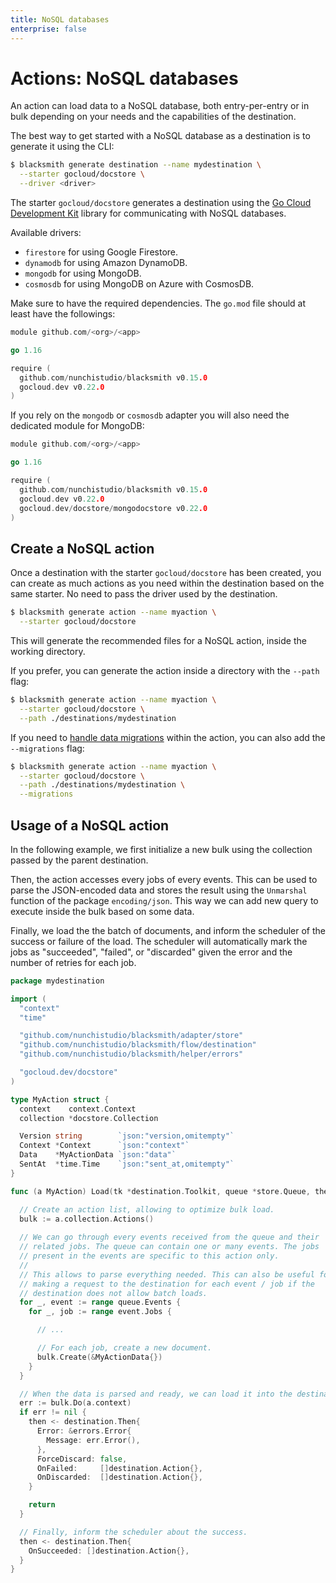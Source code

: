 ```yaml
---
title: NoSQL databases
enterprise: false
---
```


# Actions: NoSQL databases

An action can load data to a NoSQL database, both entry-per-entry or in bulk
depending on your needs and the capabilities of the destination.

The best way to get started with a NoSQL database as a destination is to generate
it using the CLI:
```bash
$ blacksmith generate destination --name mydestination \
  --starter gocloud/docstore \
  --driver <driver>

```

The starter `gocloud/docstore` generates a destination using the
[Go Cloud Development Kit](https://gocloud.dev/) library for communicating with
NoSQL databases.

Available drivers:
- `firestore` for using Google Firestore.
- `dynamodb` for using Amazon DynamoDB.
- `mongodb` for using MongoDB.
- `cosmosdb` for using MongoDB on Azure with CosmosDB.

Make sure to have the required dependencies. The `go.mod` file should at least
have the followings:
```go
module github.com/<org>/<app>

go 1.16

require (
  github.com/nunchistudio/blacksmith v0.15.0
  gocloud.dev v0.22.0
)

```

If you rely on the `mongodb` or `cosmosdb` adapter you will also need the dedicated
module for MongoDB:
```go
module github.com/<org>/<app>

go 1.16

require (
  github.com/nunchistudio/blacksmith v0.15.0
  gocloud.dev v0.22.0
  gocloud.dev/docstore/mongodocstore v0.22.0
)

```

## Create a NoSQL action

Once a destination with the starter `gocloud/docstore` has been created, you can create
as much actions as you need within the destination based on the same starter. No
need to pass the driver used by the destination.
```bash
$ blacksmith generate action --name myaction \
  --starter gocloud/docstore

```

This will generate the recommended files for a NoSQL action, inside the working
directory.

If you prefer, you can generate the action inside a directory with the `--path`
flag:
```bash
$ blacksmith generate action --name myaction \
  --starter gocloud/docstore \
  --path ./destinations/mydestination

```

If you need to [handle data migrations](/blacksmith/guides/practices/migrations)
within the action, you can also add the `--migrations` flag:
```bash
$ blacksmith generate action --name myaction \
  --starter gocloud/docstore \
  --path ./destinations/mydestination \
  --migrations

```

## Usage of a NoSQL action

In the following example, we first initialize a new bulk using the collection
passed by the parent destination.

Then, the action accesses every jobs of every events. This can be used to parse
the JSON-encoded data and stores the result using the `Unmarshal` function of the
package `encoding/json`. This way we can add new query to execute inside the 
bulk based on some data.

Finally, we load the the batch of documents, and inform the scheduler of the
success or failure of the load. The scheduler will automatically mark the jobs as
"succeeded", "failed", or "discarded" given the error and the number of retries
for each job.

```go
package mydestination

import (
  "context"
  "time"

  "github.com/nunchistudio/blacksmith/adapter/store"
  "github.com/nunchistudio/blacksmith/flow/destination"
  "github.com/nunchistudio/blacksmith/helper/errors"

  "gocloud.dev/docstore"
)

type MyAction struct {
  context    context.Context
  collection *docstore.Collection

  Version string        `json:"version,omitempty"`
  Context *Context      `json:"context"`
  Data    *MyActionData `json:"data"`
  SentAt  *time.Time    `json:"sent_at,omitempty"`
}

func (a MyAction) Load(tk *destination.Toolkit, queue *store.Queue, then chan<- destination.Then) {

  // Create an action list, allowing to optimize bulk load.
  bulk := a.collection.Actions()
  
  // We can go through every events received from the queue and their
  // related jobs. The queue can contain one or many events. The jobs
  // present in the events are specific to this action only.
  //
  // This allows to parse everything needed. This can also be useful for
  // making a request to the destination for each event / job if the
  // destination does not allow batch loads.
  for _, event := range queue.Events {
    for _, job := range event.Jobs {

      // ...

      // For each job, create a new document.
      bulk.Create(&MyActionData{})
    }
  }

  // When the data is parsed and ready, we can load it into the destination.
  err := bulk.Do(a.context)
  if err != nil {
    then <- destination.Then{
      Error: &errors.Error{
        Message: err.Error(),
      },
      ForceDiscard: false,
      OnFailed:     []destination.Action{},
      OnDiscarded:  []destination.Action{},
    }

    return
  }

  // Finally, inform the scheduler about the success.
  then <- destination.Then{
    OnSucceeded: []destination.Action{},
  }
}

```
